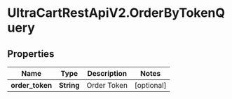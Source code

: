 # UltraCartRestApiV2.OrderByTokenQuery

## Properties
Name | Type | Description | Notes
------------ | ------------- | ------------- | -------------
**order_token** | **String** | Order Token | [optional] 


